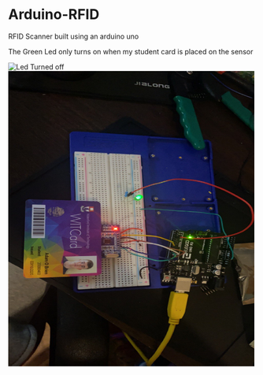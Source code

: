 # Arduino-RFID


RFID Scanner built using an arduino uno

The Green Led only turns on when my student card is placed on the sensor



<img src="rfidCard1.jpg" alt="Led Turned off" style="width:500px;height:600px;">
<img src="rfidCard2.jpg" alt="Led Turned on" style="width:500px;height:600px;">
